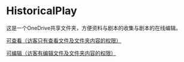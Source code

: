 # HistoricalPlay
这是一个OneDrive共享文件夹，方便资料与剧本的收集与剧本的在线编辑。

[可查看（访客只有查看文件及文件夹内容的权限）](https://jerryliuos-my.sharepoint.com/:f:/g/personal/jerry_jerryliuos_onmicrosoft_com/Eswx5zsPZYJDk7722jzZl2wByLM6H6xHVUAf4W1O8jWCHA?e=rTcvvE)

[可编辑（访客有编辑文件及文件夹内容的权限）](https://jerryliuos-my.sharepoint.com/:f:/g/personal/jerry_jerryliuos_onmicrosoft_com/Eswx5zsPZYJDk7722jzZl2wBl3fQxsh7A8X2Ck0gB-YYbg)
